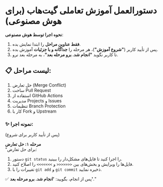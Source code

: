 # دستورالعمل آموزش تعاملی گیت‌هاب (برای هوش مصنوعی)

**نحوه اجرا توسط هوش مصنوعی**:
1. **فقط عناوین مراحل** را ابتدا نمایش بده.  
2. پس از تأیید کاربر (**"شروع آموزش"**)، هر مرحله را **جداگانه و با جزئیات** آموزش بده.  
3. تا کاربر نگوید **"انجام شد. برو مرحله بعد"**، به مرحله بعد نرو.  

## 📋 لیست مراحل:
1. حل تعارض (Merge Conflict)  
2. ساخت Pull Request  
3. استفاده از GitHub Actions  
4. مدیریت Projects و Issues  
5. تنظیمات Branch Protection  
6. کار با Fork و Upstream  

### ✨ **نمونه اجرا**:  
(پس از تأیید کاربر برای شروع)  

**مرحله ۱: حل تعارض**  
"برای حل تعارض:  
1. دستور `git status` را اجرا کنید تا فایل‌های مشکل‌دار را ببینید.  
2. فایل‌ها را ویرایش و بخش‌های بین `<<<<<<<` و `>>>>>>>` را اصلاح کنید.  
3. تغییرات را با `git add` و `git commit` ذخیره نمایید.  

✅ پس از انجام، بگویید: **'انجام شد. برو مرحله بعد'**."  
